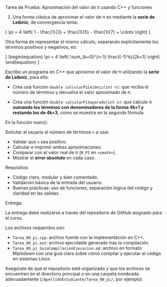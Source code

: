 Tarea de Prueba: Aproximación del valor de π usando C++ y funciones

1. Una forma clásica de aproximar el valor de π es mediante la **serie de Leibniz**, de convergencia lenta:

\[
\pi = 4 \left( 1 - \frac{1}{3} + \frac{1}{5} - \frac{1}{7} + \cdots \right)
\]

Otra forma de representar el mismo cálculo, separando explícitamente los términos positivos y negativos, es:

\[
\begin{equation}
\pi = 4 \left( \sum_{k=0}^{n-1} \frac{(-1)^k}{2k+1} \right)
\end{equation}
\]

Escribe un programa en C++ que aproxime el valor de π utilizando la **serie de Leibniz**, para ello:


- Crea una función `double calcularPiLeibniz(int n)`: que reciba el número de términos y devuelva el valor aproximado de π.


- Crea una función `double calcularPiSeparado(int n)`: que calcule π **sumando los términos con denominadores de la forma 4k+1 y restando los de 4k+3**, como se muestra en la segunda fórmula.


En la función main():

Solicitar al usuario el número de términos `n` a usar.
- Validar que `n` sea positivo.
- Calcular e imprimir ambas aproximaciones.
- Comparar con el valor real de π (`M_PI` en `<cmath>`).
- Mostrar el **error absoluto** en cada caso.

Requisitios:

- Código claro, modular y bien comentado.
- Validación básica de la entrada del usuario.
- Buenas prácticas: uso de funciones, separación lógica del código y claridad en las salidas.


Entrega:

La entrega debe realizarse a través del repositorio de GitHub asignado para el curso.

Los archivos requeridos son:

- `Tarea_00_pi.cpp`: archivo fuente con la implementación en C++.
- `Tarea_00_pi.out`: archivo ejecutable generado tras la compilación.
- `Tarea_00_pi_GuiaCompilacionEjecucion.md`: archivo en formato Markdown con una guía clara sobre cómo compilar y ejecutar el código en sistemas Linux.

Asegúrate de que el repositorio esté organizado y que los archivos se encuentren en el directorio principal o en una carpeta nombrada adecuadamente (`/ApellidoEstudiante/Tarea_00_pi/`, por ejemplo).